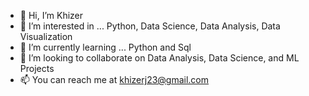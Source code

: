 - 👋 Hi, I’m Khizer
- 👀 I’m interested in ... Python, Data Science, Data Analysis, Data Visualization
- 🌱 I’m currently learning ... Python and Sql
- 💞️ I’m looking to collaborate on Data Analysis, Data Science, and ML Projects
- 📫 You can reach me at khizerj23@gmail.com

<!---
KhizerJ/KhizerJ is a ✨ special ✨ repository because its `README.md` (this file) appears on your GitHub profile.
You can click the Preview link to take a look at your changes.
--->
